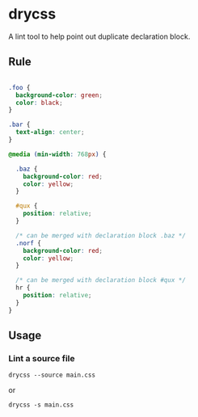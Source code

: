 # drycss

A lint tool to help point out duplicate declaration block.

## Rule

```css

.foo {
  background-color: green;
  color: black;
}

.bar {
  text-align: center;
}

@media (min-width: 768px) {

  .baz {
    background-color: red;
    color: yellow;
  }

  #qux {
    position: relative;
  }

  /* can be merged with declaration block .baz */
  .norf {
    background-color: red;
    color: yellow;
  }

  /* can be merged with declaration block #qux */
  hr {
    position: relative;
  }
}
```

## Usage

### Lint a source file

`drycss --source main.css`

or

`drycss -s main.css`
